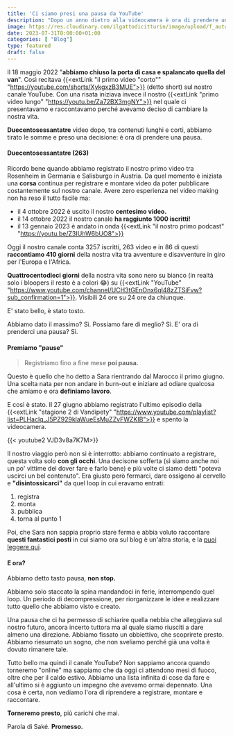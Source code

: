 ```yaml
---
title: 'Ci siamo presi una pausa da YouTube'
description: "Dopo un anno dietro alla videocamera è ora di prendere una pausa. Cosa ne sarà del nostro canale YouTube?" 
image: https://res.cloudinary.com/ilgattodicitturin/image/upload/f_auto,q_auto,w_600,dpr_auto/v1690130756/Articoli/Blog/youtube-pausa_bpphs4.png
date: 2023-07-31T8:00:00+01:00
categories: [ "Blog"]
type: featured
draft: false
---
```


Il 18 maggio 2022 "**abbiamo chiuso la porta di casa e spalancato quella del van**". 
Così recitava {{<extLink "il primo video \"corto\"" "https://youtube.com/shorts/XykgxzB3MUE">}} (detto short) sul nostro canale YouTube. 
Con una risata iniziava invece il nostro {{<extLink "primo video lungo" "https://youtu.be/Za72BX3mgNY">}} nel quale ci presentavamo e raccontavamo perché avevamo deciso di cambiare la nostra vita.

**Duecentosessantatre** video dopo, tra contenuti lunghi e corti, abbiamo tirato le somme e preso una decisione: è ora di prendere una pausa.

#### Duecentosessantatre (263)
Ricordo bene quando abbiamo registrato il nostro primo video tra Rosenheim in Germania e Salisburgo in Austria. 
Da quel momento è iniziata una **corsa** continua per registrare e montare video da poter pubblicare costantemente sul nostro canale. Avere zero esperienza nel video making non ha reso il tutto facile ma:

- il 4 ottobre 2022 è uscito il nostro **centesimo video.**
- il 14 ottobre 2022 il nostro canale **ha raggiunto 1000 iscritti!**
- il 13 gennaio 2023 è andato in onda {{<extLink "il nostro primo podcast" "https://youtu.be/Z3IUhW6bUO8">}}

Oggi il nostro canale conta 3257 iscritti, 263 video e in 86 di questi **raccontiamo 410 giorni** della nostra vita tra avventure e disavventure in giro per l'Europa e l'Africa.

**Quattrocentodieci giorni** della nostra vita sono nero su bianco (in realtà solo i bloopers il resto è a colori 😂) su {{<extLink "YouTube" "https://www.youtube.com/channel/UCH3tGEnOnx6ql48zZTSiFvw?sub_confirmation=1">}}. Visibili 24 ore su 24 ore da chiunque.

E' stato bello, è stato tosto. 

Abbiamo dato il massimo? Sì. 
Possiamo fare di meglio? Sì. 
E' ora di prenderci una pausa? Sì.

#### Premiamo "pause"
> Registriamo fino a fine mese **poi pausa.** 

Questo è quello che ho detto a Sara rientrando dal Marocco il primo giugno. Una scelta nata per non andare in burn-out e iniziare ad odiare qualcosa che amiamo e ora **definiamo lavoro**.

E così è stato. Il 27 giugno abbiamo registrato l'ultimo episodio della {{<extLink "stagione 2 di Vandipety" "https://www.youtube.com/playlist?list=PLHaclq_J5PZ929klaWueEsMuZZvFWZKIB">}} e spento la videocamera. 

{{< youtube2 VJD3v8a7K7M>}}

Il nostro viaggio però non si è interrotto: abbiamo continuato a registrare, questa volta solo **con gli occhi**. 
Una decisone sofferta (sì siamo anche noi un po' vittime del dover fare e farlo bene) e più volte ci siamo detti "poteva uscirci un bel contenuto".
Era giusto però fermarci, dare ossigeno al cervello e **"disintossicarci"** da quel loop in cui eravamo entrati:
1. registra
2. monta
3. pubblica
4. torna al punto 1

Poi, che Sara non sappia proprio stare ferma e abbia voluto raccontare **questi fantastici posti** in cui siamo ora sul blog è un'altra storia, e la [puoi leggere qui](/blog/l-ariege-in-camper-tour-di-9-giorni-in-una-regione-francese-meravigliosa).

#### E ora?
Abbiamo detto tasto pausa, **non stop.**

Abbiamo solo staccato la spina mandandoci in ferie, interrompendo quel loop. 
Un periodo di decompressione, per riorganizzare le idee e realizzare tutto quello che abbiamo visto e creato. 

Una pausa che ci ha permesso di schiarire quella nebbia che alleggiava sul nostro futuro, ancora incerto tuttora ma al quale siamo riusciti a dare almeno una direzione. 
Abbiamo fissato un obbiettivo, che scoprirete presto.
Abbiamo riesumato un sogno, che non sveliamo perché già una volta è dovuto rimanere tale. 

<!-- E' ancora incerto ma quest'anno in giro per il mondo ci ha permesso di capire molto e  -->
Tutto bello ma quindi il canale YouTube?
Non sappiamo ancora quando torneremo "online" ma sappiamo che da oggi ci attendono mesi di fuoco, oltre che per il caldo estivo. 
Abbiamo una lista infinita di cose da fare e all'ultimo si è aggiunto un impegno che avevamo ormai depennato. 
Una cosa è certa, non vediamo l'ora di riprendere a registrare, montare e raccontare. 

**Torneremo presto**, più carichi che mai.

Parola di Saké. **Promesso.**
